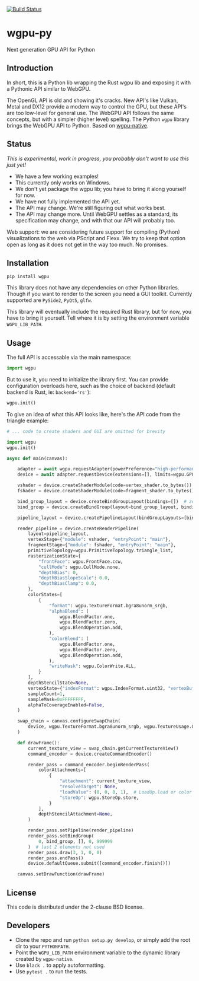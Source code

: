 [![Build Status](https://dev.azure.com/almarklein/wgpu-py/_apis/build/status/almarklein.wgpu-py?branchName=master)](https://dev.azure.com/almarklein/wgpu-py/_build/latest?definitionId=1&branchName=master)

# wgpu-py

Next generation GPU API for Python


## Introduction

In short, this is a Python lib wrapping the Rust wgpu lib and exposing
it with a Pythonic API similar to WebGPU.

The OpenGL API is old and showing it's cracks. New API's like Vulkan,
Metal and DX12 provide a modern way to control the GPU, but these API's
are too low-level for general use. The WebGPU API follows the same concepts, but with
a simpler (higher level) spelling. The Python `wgpu` library brings the
WebGPU API to Python. Based on [wgpu-native](https://github.com/gfx-rs/wgpu).


## Status

*This is experimental, work in progress, you probably don't want to use this just yet!*

* We have a few working examples!
* This currently only works on Windows.
* We don't yet package the wgpu lib; you have to bring it along yourself for now.
* We have not fully implemented the API yet.
* The API may change. We're still figuring out what works best.
* The API may change more. Until WebGPU settles as a standard, its specification
  may change, and with that our API will probably too.

Web support: we are considering future support for compiling (Python)
visualizations to the web via PScript and Flexx. We try to keep that
option open as long as it does not get in the way too much. No promises.


## Installation

```
pip install wgpu
```

This library does not have any dependencies on other Python libraries.
Though if you want to render to the screen you need a GUI toolkit.
Currently supported are `PySide2`, `PyQt5`, `glfw`.

This library will eventually include the required Rust library, but for
now, you have to bring it yourself. Tell where it is by setting the
environment variable `WGPU_LIB_PATH`.


## Usage

The full API is accessable via the main namespace:
```py
import wgpu
```

But to use it, you need to initialize the library first. You can provide
configuration overloads here, such as the choice of backend (default backend is
Rust, ie: `backend='rs'`):

```py
wgpu.init()
```

To give an idea of what this API looks like, here's the API code from the triangle example:
```py
# ... code to create shaders and GUI are omitted for brevity

import wgpu
wgpu.init()

async def main(canvas):

    adapter = await wgpu.requestAdapter(powerPreference="high-performance")
    device = await adapter.requestDevice(extensions=[], limits=wgpu.GPULimits())

    vshader = device.createShaderModule(code=vertex_shader.to_bytes())
    fshader = device.createShaderModule(code=fragment_shader.to_bytes())

    bind_group_layout = device.createBindGroupLayout(bindings=[])  # zero bindings
    bind_group = device.createBindGroup(layout=bind_group_layout, bindings=[])

    pipeline_layout = device.createPipelineLayout(bindGroupLayouts=[bind_group_layout])

    render_pipeline = device.createRenderPipeline(
        layout=pipeline_layout,
        vertexStage={"module": vshader, "entryPoint": "main"},
        fragmentStage={"module": fshader, "entryPoint": "main"},
        primitiveTopology=wgpu.PrimitiveTopology.triangle_list,
        rasterizationState={
            "frontFace": wgpu.FrontFace.ccw,
            "cullMode": wgpu.CullMode.none,
            "depthBias": 0,
            "depthBiasSlopeScale": 0.0,
            "depthBiasClamp": 0.0,
        },
        colorStates=[
            {
                "format": wgpu.TextureFormat.bgra8unorm_srgb,
                "alphaBlend": (
                    wgpu.BlendFactor.one,
                    wgpu.BlendFactor.zero,
                    wgpu.BlendOperation.add,
                ),
                "colorBlend": (
                    wgpu.BlendFactor.one,
                    wgpu.BlendFactor.zero,
                    wgpu.BlendOperation.add,
                ),
                "writeMask": wgpu.ColorWrite.ALL,
            }
        ],
        depthStencilState=None,
        vertexState={"indexFormat": wgpu.IndexFormat.uint32, "vertexBuffers": []},
        sampleCount=1,
        sampleMask=0xFFFFFFFF,
        alphaToCoverageEnabled=False,
    )

    swap_chain = canvas.configureSwapChain(
        device, wgpu.TextureFormat.bgra8unorm_srgb, wgpu.TextureUsage.OUTPUT_ATTACHMENT
    )

    def drawFrame():
        current_texture_view = swap_chain.getCurrentTextureView()
        command_encoder = device.createCommandEncoder()

        render_pass = command_encoder.beginRenderPass(
            colorAttachments=[
                {
                    "attachment": current_texture_view,
                    "resolveTarget": None,
                    "loadValue": (0, 0, 0, 1),  # LoadOp.load or color
                    "storeOp": wgpu.StoreOp.store,
                }
            ],
            depthStencilAttachment=None,
        )

        render_pass.setPipeline(render_pipeline)
        render_pass.setBindGroup(
            0, bind_group, [], 0, 999999
        )  # last 2 elements not used
        render_pass.draw(3, 1, 0, 0)
        render_pass.endPass()
        device.defaultQueue.submit([command_encoder.finish()])

    canvas.setDrawFunction(drawFrame)
```


## License

This code is distributed under the 2-clause BSD license.


## Developers

* Clone the repo and run `python setup.py develop`, or simply add the root dir to your `PYTHONPATH`.
* Point the `WGPU_LIB_PATH` environment variable to the dynamic library created by `wgpu-native`.
* Use `black .` to apply autoformatting.
* Use `pytest .` to run the tests.
